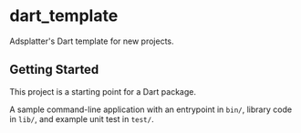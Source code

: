 # dart_template

Adsplatter's Dart template for new projects.

## Getting Started

This project is a starting point for a Dart package.

A sample command-line application with an entrypoint in `bin/`, library code
in `lib/`, and example unit test in `test/`.

